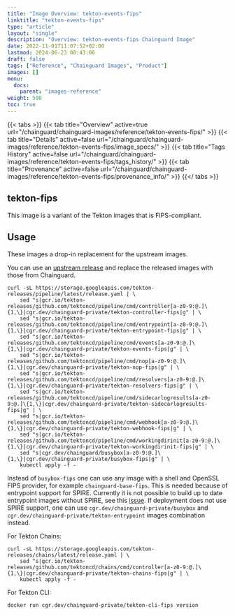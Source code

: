 ```yaml
---
title: "Image Overview: tekton-events-fips"
linktitle: "tekton-events-fips"
type: "article"
layout: "single"
description: "Overview: tekton-events-fips Chainguard Image"
date: 2022-11-01T11:07:52+02:00
lastmod: 2024-06-23 00:43:06
draft: false
tags: ["Reference", "Chainguard Images", "Product"]
images: []
menu: 
  docs: 
    parent: "images-reference"
weight: 500
toc: true
---
```


{{< tabs >}}
{{< tab title="Overview" active=true url="/chainguard/chainguard-images/reference/tekton-events-fips/" >}}
{{< tab title="Details" active=false url="/chainguard/chainguard-images/reference/tekton-events-fips/image_specs/" >}}
{{< tab title="Tags History" active=false url="/chainguard/chainguard-images/reference/tekton-events-fips/tags_history/" >}}
{{< tab title="Provenance" active=false url="/chainguard/chainguard-images/reference/tekton-events-fips/provenance_info/" >}}
{{</ tabs >}}

## tekton-fips

This image is a variant of the Tekton images that is FIPS-compliant.

## Usage

These images a drop-in replacement for the upstream images.

You can use an [upstream release](https://github.com/tektoncd/pipeline/releases) and replace the released images with those from Chainguard.

```shell
curl -sL https://storage.googleapis.com/tekton-releases/pipeline/latest/release.yaml | \
    sed "s|gcr.io/tekton-releases/github.com/tektoncd/pipeline/cmd/controller[a-z0-9:@.]\{1,\}|cgr.dev/chainguard-private/tekton-controller-fips|g" | \
    sed "s|gcr.io/tekton-releases/github.com/tektoncd/pipeline/cmd/entrypoint[a-z0-9:@.]\{1,\}|cgr.dev/chainguard-private/tekton-entrypoint-fips|g" | \
    sed "s|gcr.io/tekton-releases/github.com/tektoncd/pipeline/cmd/events[a-z0-9:@.]\{1,\}|cgr.dev/chainguard-private/tekton-events-fips|g" | \
    sed "s|gcr.io/tekton-releases/github.com/tektoncd/pipeline/cmd/nop[a-z0-9:@.]\{1,\}|cgr.dev/chainguard-private/tekton-nop-fips|g" | \
    sed "s|gcr.io/tekton-releases/github.com/tektoncd/pipeline/cmd/resolvers[a-z0-9:@.]\{1,\}|cgr.dev/chainguard-private/tekton-resolvers-fips|g" | \
    sed "s|gcr.io/tekton-releases/github.com/tektoncd/pipeline/cmd/sidecarlogresults[a-z0-9:@.]\{1,\}|cgr.dev/chainguard-private/tekton-sidecarlogresults-fips|g" | \
    sed "s|gcr.io/tekton-releases/github.com/tektoncd/pipeline/cmd/webhook[a-z0-9:@.]\{1,\}|cgr.dev/chainguard-private/tekton-webhook-fips|g" | \
    sed "s|gcr.io/tekton-releases/github.com/tektoncd/pipeline/cmd/workingdirinit[a-z0-9:@.]\{1,\}|cgr.dev/chainguard-private/tekton-workingdirinit-fips|g" | \
    sed "s|cgr.dev/chainguard/busybox[a-z0-9:@.]\{1,\}|cgr.dev/chainguard-private/busybox-fips|g" | \
    kubectl apply -f -
```

Instead of `busybox-fips` one can use any image with a shell and OpenSSL FIPS provider, for example `chainguard-base-fips`. This is needed because of entrypoint support for SPIRE. Currently it is not possible to build up to date entrypoint images without SPIRE, see this [issue](https://github.com/tektoncd/pipeline/issues/8034). If deployment does not use SPIRE support, one can use `cgr.dev/chainguard-private/busybox` and `cgr.dev/chainguard-private/tekton-entrypoint` images combination instead.

For Tekton Chains:

```shell
curl -sL https://storage.googleapis.com/tekton-releases/chains/latest/release.yaml | \
    sed "s|gcr.io/tekton-releases/github.com/tektoncd/chains/cmd/controller[a-z0-9:@.]\{1,\}|cgr.dev/chainguard-private/tekton-chains-fips|g" | \
    kubectl apply -f -
```

For Tekton CLI:

```
docker run cgr.dev/chainguard-private/tekton-cli-fips version
```
<!--body:end-->

